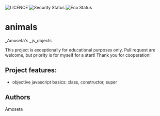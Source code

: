 ![LICENCE](https://img.shields.io/badge/licence-MTT-blue.svg?style=flat-square)
![Security Status](https://img.shields.io/security-headers?label=Securuty&url=https%3A%2F%2Fgithub.com&style=flat-square)
![Eco Status](https://img.shields.io/badge/ECP-Friendly-green.svg)

# animals

_Amoseta's _js_objects

This project is exceptionally for educational purposes only. Pull request are welcome, but priority is for myself for a start! Thank you for cooperation!

## Project features:
- objective javascript basics: class, constructor, super

## Authors

Amoseta
